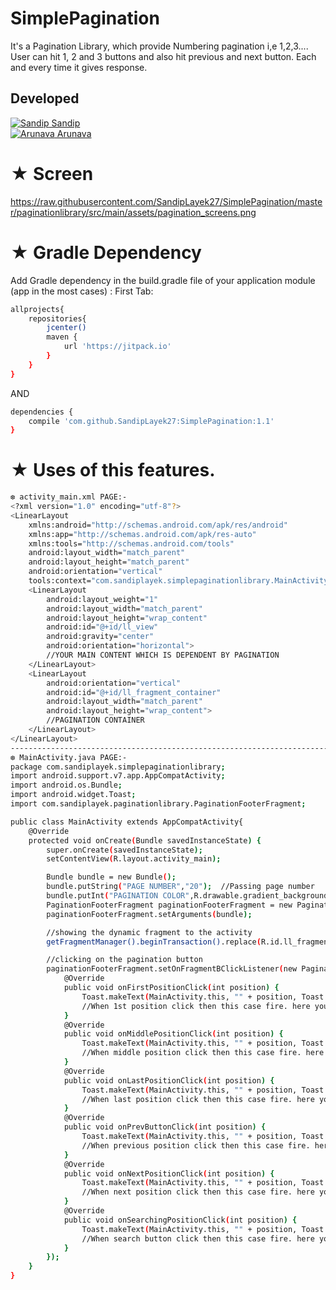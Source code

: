 # SimplePagination
It's a Pagination Library, which provide Numbering pagination i,e 1,2,3....
User can hit 1, 2 and 3 buttons and also hit previous and next button. Each and every time it gives response.

## Developed
[![Sandip](https://avatars1.githubusercontent.com/u/31722942?v=4&u=18643bfaaba26114584d27693e9891db26bcb582&s=39) Sandip](https://github.com/SandipLayek27)  
[![Arunava](https://avatars2.githubusercontent.com/u/31703258?v=4&s=40) Arunava](https://github.com/ghosharunava)

# ★ Screen
https://raw.githubusercontent.com/SandipLayek27/SimplePagination/master/paginationlibrary/src/main/assets/pagination_screens.png

# ★ Gradle Dependency
Add Gradle dependency in the build.gradle file of your application module (app in the most cases) :
First Tab:

```sh
allprojects{
    repositories{
        jcenter()
        maven {
            url 'https://jitpack.io'
        }
    }
}
```

AND

```sh
dependencies {
    compile 'com.github.SandipLayek27:SimplePagination:1.1'
}
```
# ★ Uses of this features.
```sh
❆ activity_main.xml PAGE:-
<?xml version="1.0" encoding="utf-8"?>
<LinearLayout
    xmlns:android="http://schemas.android.com/apk/res/android"
    xmlns:app="http://schemas.android.com/apk/res-auto"
    xmlns:tools="http://schemas.android.com/tools"
    android:layout_width="match_parent"
    android:layout_height="match_parent"
    android:orientation="vertical"
    tools:context="com.sandiplayek.simplepaginationlibrary.MainActivity">
    <LinearLayout
        android:layout_weight="1"
        android:layout_width="match_parent"
        android:layout_height="wrap_content"
        android:id="@+id/ll_view"
        android:gravity="center"
        android:orientation="horizontal">
        //YOUR MAIN CONTENT WHICH IS DEPENDENT BY PAGINATION
    </LinearLayout>
    <LinearLayout
        android:orientation="vertical"
        android:id="@+id/ll_fragment_container"
        android:layout_width="match_parent"
        android:layout_height="wrap_content">
        //PAGINATION CONTAINER
    </LinearLayout>
</LinearLayout>
----------------------------------------------------------------------------------------------------------
❆ MainActivity.java PAGE:-
package com.sandiplayek.simplepaginationlibrary;
import android.support.v7.app.AppCompatActivity;
import android.os.Bundle;
import android.widget.Toast;
import com.sandiplayek.paginationlibrary.PaginationFooterFragment;

public class MainActivity extends AppCompatActivity{
    @Override
    protected void onCreate(Bundle savedInstanceState) {
        super.onCreate(savedInstanceState);
        setContentView(R.layout.activity_main);

        Bundle bundle = new Bundle();
        bundle.putString("PAGE NUMBER","20");  //Passing page number
        bundle.putInt("PAGINATION COLOR",R.drawable.gradient_background);   //Pagination background Color
        PaginationFooterFragment paginationFooterFragment = new PaginationFooterFragment();
        paginationFooterFragment.setArguments(bundle);

        //showing the dynamic fragment to the activity
        getFragmentManager().beginTransaction().replace(R.id.ll_fragment_container, paginationFooterFragment).commit();

        //clicking on the pagination button 
        paginationFooterFragment.setOnFragmentBClickListener(new PaginationFooterFragment.OnButtonClickListener() {
            @Override
            public void onFirstPositionClick(int position) {
                Toast.makeText(MainActivity.this, "" + position, Toast.LENGTH_SHORT).show();
                //When 1st position click then this case fire. here you can hit whebservice respect 1st position.
            }
            @Override
            public void onMiddlePositionClick(int position) {
                Toast.makeText(MainActivity.this, "" + position, Toast.LENGTH_SHORT).show();
                //When middle position click then this case fire. here you can hit whebservice respect middle position.
            }
            @Override
            public void onLastPositionClick(int position) {
                Toast.makeText(MainActivity.this, "" + position, Toast.LENGTH_SHORT).show();
                //When last position click then this case fire. here you can hit whebservice respect last position.
            }
            @Override
            public void onPrevButtonClick(int position) {
                Toast.makeText(MainActivity.this, "" + position, Toast.LENGTH_SHORT).show();
                //When previous position click then this case fire. here you can hit whebservice respect previous position.
            }
            @Override
            public void onNextPositionClick(int position) {
                Toast.makeText(MainActivity.this, "" + position, Toast.LENGTH_SHORT).show();
                //When next position click then this case fire. here you can hit whebservice respect next position.
            }
            @Override
            public void onSearchingPositionClick(int position) {
                Toast.makeText(MainActivity.this, "" + position, Toast.LENGTH_SHORT).show();
                //When search button click then this case fire. here you can hit whebservice respect searching page number.
            }
        });
    }
}



```
